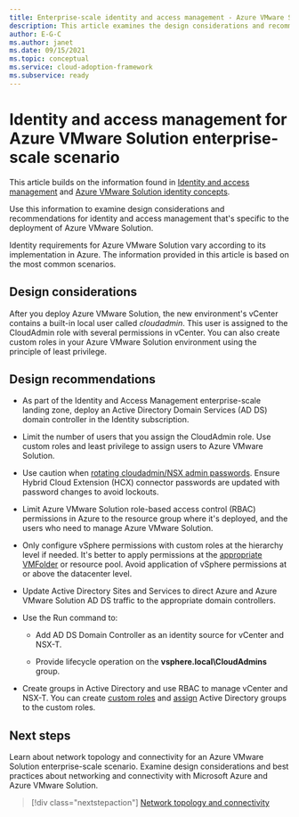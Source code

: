 ```yaml
---
title: Enterprise-scale identity and access management - Azure VMware Solution
description: This article examines the design considerations and recommendations related to identity and access management specific to Azure VMware Solution.
author: E-G-C
ms.author: janet
ms.date: 09/15/2021
ms.topic: conceptual
ms.service: cloud-adoption-framework
ms.subservice: ready
---
```


# Identity and access management for Azure VMware Solution enterprise-scale scenario

This article builds on the information found in [Identity and access management](/azure/cloud-adoption-framework/ready/enterprise-scale/identity-and-access-management) and [Azure VMware Solution identity concepts](/azure/azure-vmware/concepts-identity).

Use this information to examine design considerations and recommendations for identity and access management that's specific to the deployment of Azure VMware Solution.

Identity requirements for Azure VMware Solution vary according to its implementation in Azure. The information provided in this article is based on the most common scenarios.

## Design considerations

After you deploy Azure VMware Solution, the new environment's vCenter contains a built-in local user called *cloudadmin*. This user is assigned to the CloudAdmin role with several permissions in vCenter. You can also create custom roles in your Azure VMware Solution environment using the principle of least privilege.

## Design recommendations

- As part of the Identity and Access Management enterprise-scale landing zone, deploy an Active Directory Domain Services (AD DS) domain controller in the Identity subscription.

- Limit the number of users that you assign the CloudAdmin role. Use custom roles and least privilege to assign users to Azure VMware Solution.

- Use caution when [rotating cloudadmin/NSX admin passwords](/azure/azure-vmware/rotate-cloudadmin-credentials). Ensure Hybrid Cloud Extension (HCX) connector passwords are updated with password changes to avoid lockouts.

- Limit Azure VMware Solution role-based access control (RBAC) permissions in Azure to the resource group where it's deployed, and the users who need to manage Azure VMware Solution.

- Only configure vSphere permissions with custom roles at the hierarchy level if needed. It's better to apply permissions at the [appropriate VMFolder](/azure/azure-vmware/concepts-identity) or resource pool. Avoid application of vSphere permissions at or above the datacenter level.

- Update Active Directory Sites and Services to direct Azure and Azure VMware Solution AD DS traffic to the appropriate domain controllers.

- Use the Run command to:

  - Add AD DS Domain Controller as an identity source for vCenter and NSX-T.

  - Provide lifecycle operation on the **vsphere.local\\CloudAdmins** group.

- Create groups in Active Directory and use RBAC to manage vCenter and NSX-T. You can create [custom roles](https://docs.vmware.com/en/VMware-vSphere/6.7/com.vmware.vsphere.security.doc/GUID-41E5E52E-A95B-4E81-9724-6AD6800BEF78.html) and [assign](https://docs.vmware.com/en/VMware-vSphere/6.7/com.vmware.vsphere.security.doc/GUID-18071E9A-EED1-4968-8D51-E0B4F526FDA3.html) Active Directory groups to the custom roles.

## Next steps

Learn about network topology and connectivity for an Azure VMware Solution enterprise-scale scenario. Examine design considerations and best practices about networking and connectivity with Microsoft Azure and Azure VMware Solution.

> [!div class="nextstepaction"]
> [Network topology and connectivity](eslz-network-topology-connectivity.md)
